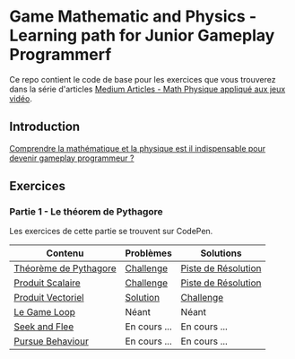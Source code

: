 # Game Mathematic and Physics - Learning path for Junior Gameplay Programmerf

Ce repo contient le code de base pour les exercices que vous trouverez dans la série d'articles [Medium Articles - Math Physique appliqué aux jeux vidéo](https://medium.com/me/stories/drafts). 

## Introduction
[Comprendre la mathématique et la physique est il indispensable pour devenir gameplay programmeur ?](https://medium.com/p/3148a4dd5d96/edit) 

## Exercices

### Partie 1 - Le théorem de Pythagore

Les exercices de cette partie se trouvent sur CodePen.

| Contenu                                                                                                                                     | Problèmes                                                                     | Solutions                                                       |
| ------------------------------------------------------------------------------------------------------------------------------------------- | ------------------------------------------------------------------------- | -------------------------------------------------------------- |
| [Théorème de Pythagore](https://medium.com/@patrice-de-souza/la-mathématique-appliquée-aux-jeux-vidéo-le-théorème-de-pythagore-ea271d80c07f) | [Challenge](https://github.com/PatFantasia/Game_math_physics/tree/Pythagoras_theorem_starter)| [Piste de Résolution](https://github.com/PatFantasia/Game_math_physics/tree/Pythagoras_theorem_solution)|
| [Produit Scalaire](https://medium.com/@patrice-de-souza/la-mathématique-appliquée-au-jeux-vidéo-le-produit-scalaire-e7d75e66baf4)| [Challenge](https://github.com/PatFantasia/Game_math_physics/tree/dot_product_starter)  |[Piste de Résolution](https://github.com/PatFantasia/Game_math_physics/tree/dot_product_solution) |                      
| [Produit Vectoriel](https://medium.com/@patrice-de-souza) | [Solution](https://medium.com/p/ea271d80c07f/edit) |[Challenge](https://github.com/PatFantasia/Game_math_physics/tree/cross_product_starter)   |[Piste de Résolution](https://github.com/PatFantasia/Game_math_physics/tree/cross_product_challenge2_solution)   | 
| [Le Game Loop](https://medium.com/@patrice-de-souza) | Néant  | Néant  | 
| [Seek and Flee](https://medium.com/@patrice-de-souza) | En cours ... | En cours ... |
| [Pursue Behaviour](https://medium.com/@patrice-de-souza) | En cours ... |En cours ... |
 